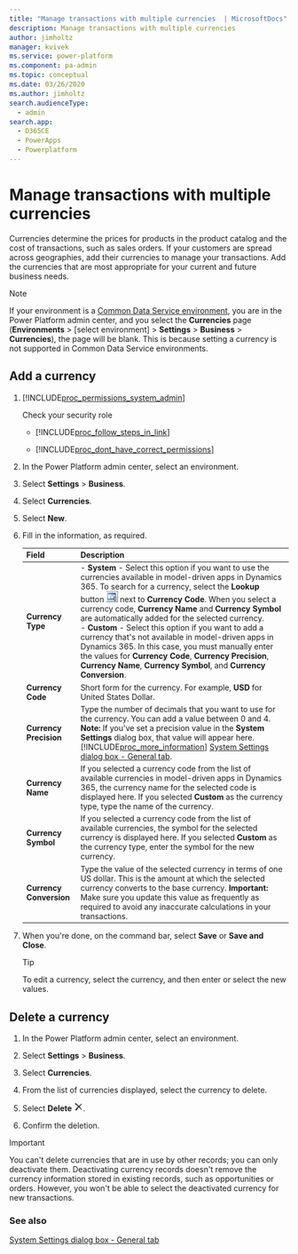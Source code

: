 ```yaml
---
title: "Manage transactions with multiple currencies  | MicrosoftDocs"
description: Manage transactions with multiple currencies
author: jimholtz
manager: kvivek
ms.service: power-platform
ms.component: pa-admin
ms.topic: conceptual
ms.date: 03/26/2020
ms.author: jimholtz
search.audienceType: 
  - admin
search.app: 
  - D365CE
  - PowerApps
  - Powerplatform
---
```

# Manage transactions with multiple currencies

Currencies determine the prices for products in the product catalog and the cost of transactions, such as sales orders. If your customers are spread across geographies, add their currencies to manage your transactions. Add the currencies that are most appropriate for your current and future business needs.  

> [!NOTE]
> If your environment is a [Common Data Service environment](wp-cds-for-apps.md), you are in the Power Platform admin center, and you select the **Currencies** page (**Environments** > [select environment] > **Settings** > **Business** > **Currencies**), the page will be blank. This is because setting a currency is not supported in Common Data Service environments.

## Add a currency  

1. [!INCLUDE[proc_permissions_system_admin](../includes/proc-permissions-system-admin.md)]  

    Check your security role  

   - [!INCLUDE[proc_follow_steps_in_link](../includes/proc-follow-steps-in-link.md)]  

   - [!INCLUDE[proc_dont_have_correct_permissions](../includes/proc-dont-have-correct-permissions.md)]  

2. In the Power Platform admin center, select an environment. 

3. Select **Settings** > **Business**.

4. Select **Currencies**.  

5. Select **New**.  

6. Fill in the information, as required.  


   |          Field          |                                                                                                                                                                                                                                                                                                                                                                            Description                                                                                                                                                                                                                                                                                                                                                                            |
   |-------------------------|-------------------------------------------------------------------------------------------------------------------------------------------------------------------------------------------------------------------------------------------------------------------------------------------------------------------------------------------------------------------------------------------------------------------------------------------------------------------------------------------------------------------------------------------------------------------------------------------------------------------------------------------------------------------------------------------------------------------------------------------------------------------|
   |    **Currency Type**    | - **System** - Select this option if you want to use the currencies available in model-driven apps in Dynamics 365. To search for a currency,  select the **Lookup** button ![Lookup button](../admin/media/lookup-button-4.png "Lookup button") next to **Currency Code**. When you select a currency code, **Currency Name** and **Currency Symbol** are automatically added for the selected currency.<br />- **Custom** - Select this option if you want to add a currency that's not available in model-driven apps in Dynamics 365. In this case, you must manually enter the values for **Currency Code**, **Currency Precision**, **Currency Name**, **Currency Symbol**, and **Currency Conversion**. |
   |    **Currency Code**    |                                                                                                                                                                                                                                                                                                                                            Short form for the currency. For example, **USD** for United States Dollar.                                                                                                                                                                                                                                                                                                                                            |
   | **Currency Precision**  |                                                                                                                                                                                  Type the number of decimals that you want to use for the currency.  You can add a value between 0 and 4. **Note:**  If you've set a precision value in the **System Settings** dialog box, that value will appear here. [!INCLUDE[proc_more_information](../includes/proc-more-information.md)] [System Settings dialog box - General tab](system-settings-dialog-box-general-tab.md).                                                                                                                                                                                  |
   |    **Currency Name**    |                                                                                                                                                                                                                                         If you selected a currency code from the list of available currencies in model-driven apps in Dynamics 365, the currency name for the selected code is displayed here. If you selected **Custom** as the currency type, type the name of the currency.                                                                                                                                                                                                                                          |
   |   **Currency Symbol**   |                                                                                                                                                                                                                                                                      If you selected a currency code from the list of available currencies, the symbol for the selected currency is displayed here. If you selected **Custom** as the currency type, enter the symbol for the new currency.                                                                                                                                                                                                                                                                       |
   | **Currency Conversion** |                                                                                                                                                                                                                                     Type the value of the selected currency in terms of one US dollar. This is the amount at which the selected currency converts to the base currency. **Important:**  Make sure you update this value as frequently as required to avoid any inaccurate calculations in your transactions.                                                                                                                                                                                                                                      |


7. When you're done, on the command bar, select **Save** or **Save and Close**.  

   > [!TIP]
   >  To edit a currency, select the currency, and then enter or select the new values.  

## Delete a currency  

1. In the Power Platform admin center, select an environment. 

2. Select **Settings** > **Business**.

3. Select **Currencies**.  

4. From the list of currencies displayed, select the currency to delete.  

5. Select **Delete**  ![Delete button](media/crm-ua-delete.png "Delete button").  

6. Confirm the deletion.  

> [!IMPORTANT]
>  You can't delete currencies that are in use by other records; you can only deactivate them. Deactivating currency records doesn't remove the currency information stored in existing records, such as opportunities or orders. However, you won't be able to select the deactivated currency for new transactions.  

### See also  
 [System Settings dialog box - General tab](system-settings-dialog-box-general-tab.md)   
